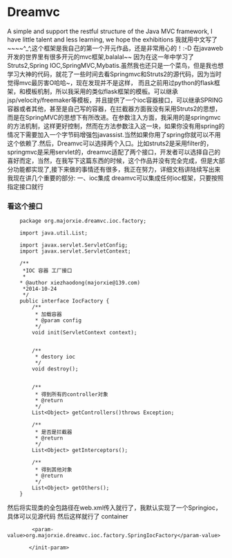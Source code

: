 Dreamvc
=================================== 
A simple and support the restful structure of the Java MVC framework, I have little talent and less learning, we hope the exhibitions
  我就用中文写了~~~~^_^,这个框架是我自己的第一个开元作品，还是非常用心的！:-D 在javaweb开发的世界里有很多开元的mvc框架,balalal~~  因为在这一年中学习了Struts2,Spring IOC,SpringMVC,Mybatis.虽然我也还只是一个菜鸟，但是我也想学习大神的代码，就花了一些时间去看Springmvc和Struts2的源代码，因为当时觉得mvc最厉害O哈哈~，现在发现并不是这样，
  而且之前用过python的flask框架，和模板机制，所以我采用的类似flask框架的模板。可以继承jsp/velocity/freemaker等模板，并且提供了一个ioc容器接口，可以继承SPRING容器或者其他，甚至是自己写的容器，在拦截器方面我没有采用Struts2的思想，而是在SpringMVC的思想下有所改进。在参数注入方面，我采用的是springmvc的方法机制，这样更好控制，然而在方法参数注入这一块，如果你没有用spring的情况下需要加入一个字节码增强包javassist.当然如果你用了spring你就可以不用这个依赖了.然后，Dreamvc可以选择两个入口。比如struts2是采用filter的，springmvc是采用servlet的，dreamvc适配了两个接口，开发者可以选择自己的喜好而定，当然，在我写下这篇东西的时候，这个作品并没有完全完成，但是大部分功能都实现了,接下来做的事情还有很多，我正在努力，详细文档讲陆续写出来
  我现在讲几个重要的部分:
  一、ioc集成
    dreamvc可以集成任何ioc框架，只要按照指定接口就行
### 看这个接口
		package org.majorxie.dreamvc.ioc.factory;

		import java.util.List;

		import javax.servlet.ServletConfig;
		import javax.servlet.ServletContext;

		/**
		 *IOC 容器 工厂接口
		 *
	 	* @author xiezhaodong(majorxie@139.com)
		 *2014-10-24
		 */
		public interface IocFactory {
			/**
			 * 加载容器
			 * @param config
			 */
			void init(ServletContext context);
			
			
			/**
			 * destory ioc
			 */
			void destroy();
			
			
			/**
			 * 得到所有的controller对象
			 * @return
			 */
			List<Object> getControllers()throws Exception;
			
			/**
			 * 是否是拦截器
			 * @return
			 */
			List<Object> getInterceptors();
			
			/**
			 * 得到其他对象
			 * @return
			 */
			List<Object> getOthers();
		}
然后将实现类的全包路径在web.xml传入就行了，我默认实现了一个Springioc，具体可以见源代码
然后这样就行了
		 <init-param>
			<param-name>container</param-name>
			
		    <param-value>org.majorxie.dreamvc.ioc.factory.SpringIocFactory</param-value>
		    
		   </init-param>



  
  
  
  
